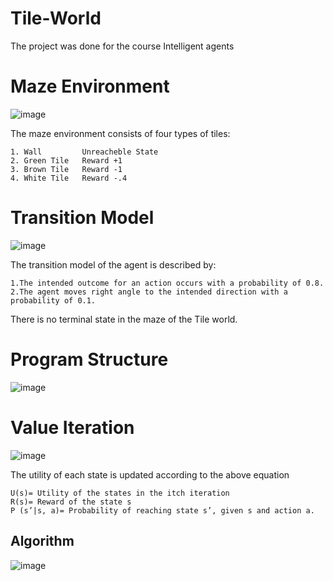 # Tile-World

The project was done for the course Intelligent agents

# Maze Environment
![image](https://user-images.githubusercontent.com/42071654/77924119-e42d5c80-72d5-11ea-9a21-3eb5340e6d23.png)

The maze environment consists of four types of tiles:

    1. Wall         Unreacheble State
    2. Green Tile   Reward +1  
    3. Brown Tile   Reward -1  
    4. White Tile   Reward -.4  
    
# Transition Model
![image](https://user-images.githubusercontent.com/42071654/77924443-3ec6b880-72d6-11ea-82fb-2c6c064d7cea.png)

The transition model of the agent is described by: 

    1.The intended outcome for an action occurs with a probability of 0.8.
    2.The agent moves right angle to the intended direction with a probability of 0.1.

There is no terminal state in the maze of the Tile world.

# Program Structure

![image](https://user-images.githubusercontent.com/42071654/77925056-fe1b6f00-72d6-11ea-9ab9-c4f142a5a89f.png)

<h1> Value Iteration</h1>

![image](https://user-images.githubusercontent.com/42071654/77925158-1b503d80-72d7-11ea-9042-49292dbe0939.png)

The utility of each state is updated according to the above equation

    U(s)= Utility of the states in the itch iteration
    R(s)= Reward of the state s 
    P (s’|s, a)= Probability of reaching state s’, given s and action a.
    
 <h2>Algorithm</h2>
 
![image](https://user-images.githubusercontent.com/42071654/77925465-771ac680-72d7-11ea-9790-03968edd9a4d.png)
